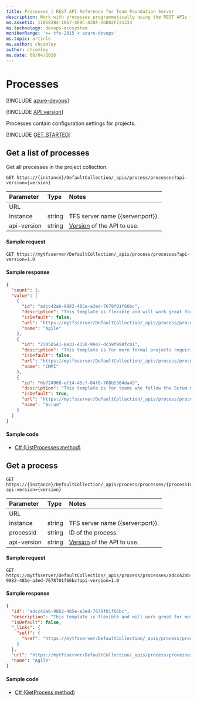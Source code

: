 ```yaml
---
title: Processes | REST API Reference for Team Foundation Server
description: Work with processes programmatically using the REST APIs for Team Foundation Server.
ms.assetid: 118682B4-1067-4F9C-A38F-26B02F235334
ms.technology: devops-ecosystem
monikerRange: '>= tfs-2015 < azure-devops'
ms.topic: article
ms.author: chcomley
author: chcomley
ms.date: 08/04/2016
---
```


# Processes

[!INCLUDE [azure-devops](../_data/azure-devops-message.md)]

[!INCLUDE [API_version](../_data/version.md)]

Processes contain configuration settings for projects.

[!INCLUDE [GET_STARTED](../_data/get-started.md)]

## Get a list of processes
<a name="getalistofprocesses" />
<a id="GetProcesses"></a>

Get all processes in the project collection.

```no-highlight
GET https://{instance}/DefaultCollection/_apis/process/processes?api-version={version}
```

| Parameter          | Type                                                     | Notes                                                                                                                       
|:-------------------|:---------------------------------------------------------|:----------------------------------------------------------------------------------------------------------------------------
| URL
| instance           | string                                                   | TFS server name ({server:port}).
| api-version        | string                                                   | [Version](../../concepts/rest-api-versioning.md) of the API to use.

#### Sample request

```
GET https://mytfsserver/DefaultCollection/_apis/process/processes?api-version=1.0
```

#### Sample response

```json
{
  "count": 3,
  "value": [
    {
      "id": "adcc42ab-9882-485e-a3ed-7678f01f66bc",
      "description": "This template is flexible and will work great for most teams using Agile planning methods, including those practicing Scrum.",
      "isDefault": false,
      "url": "https://mytfsserver/DefaultCollection/_apis/process/processes/adcc42ab-9882-485e-a3ed-7678f01f66bc",
      "name": "Agile"
    },
    {
      "id": "27450541-8e31-4150-9947-dc59f998fc01",
      "description": "This template is for more formal projects requiring a framework for process improvement and an auditable record of decisions.",
      "isDefault": false,
      "url": "https://mytfsserver/DefaultCollection/_apis/process/processes/27450541-8e31-4150-9947-dc59f998fc01",
      "name": "CMMI"
    },
    {
      "id": "6b724908-ef14-45cf-84f8-768b5384da45",
      "description": "This template is for teams who follow the Scrum methodology and use Scrum terminology.",
      "isDefault": true,
      "url": "https://mytfsserver/DefaultCollection/_apis/process/processes/6b724908-ef14-45cf-84f8-768b5384da45",
      "name": "Scrum"
    }
  ]
}
```


#### Sample code

* [C# (ListProcesses method)](https://github.com/microsoft/azure-devops-dotnet-samples/blob/master/ClientLibrary/Samples/ProjectsAndTeams/ProcessesSample.cs#L13)

## Get a process
<a id="GetProcess"></a>

```no-highlight
GET https://{instance}/DefaultCollection/_apis/process/processes/{processId}?api-version={version}
```

| Parameter          | Type    | Notes                                                                                                                       
|:-------------------|:--------|:----------------------------------------------------------------------------------------------------------------------------
| URL
| instance           | string  | TFS server name ({server:port}).
| processId          | string  | ID of the process.
| api-version        | string  | [Version](../../concepts/rest-api-versioning.md) of the API to use.

#### Sample request

```
GET https://mytfsserver/DefaultCollection/_apis/process/processes/adcc42ab-9882-485e-a3ed-7678f01f66bc?api-version=1.0
```

#### Sample response

```json
{
  "id": "adcc42ab-9882-485e-a3ed-7678f01f66bc",
  "description": "This template is flexible and will work great for most teams using Agile planning methods, including those practicing Scrum.",
  "isDefault": false,
  "_links": {
    "self": {
      "href": "https://mytfsserver/DefaultCollection/_apis/process/processes/adcc42ab-9882-485e-a3ed-7678f01f66bc"
    }
  },
  "url": "https://mytfsserver/DefaultCollection/_apis/process/processes/adcc42ab-9882-485e-a3ed-7678f01f66bc",
  "name": "Agile"
}
```


#### Sample code

* [C# (GetProcess method)](https://github.com/microsoft/azure-devops-dotnet-samples/blob/master/ClientLibrary/Samples/ProjectsAndTeams/ProcessesSample.cs#L29)
